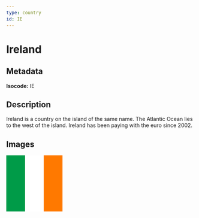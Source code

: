 ```yaml
---
type: country
id: IE
---
```


# Ireland

## Metadata

**Isocode:** IE

## Description

Ireland is a country on the island of the same name. The Atlantic Ocean lies to the west of the island. Ireland has been paying with the euro since 2002.

## Images

<img src="ie.webp" height="150" alt="Ireland">